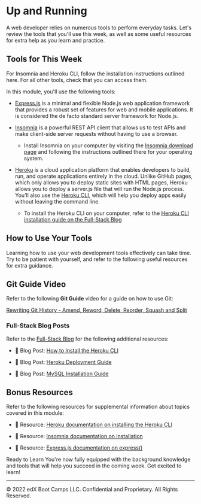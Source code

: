 # Up and Running
A web developer relies on numerous tools to perform everyday tasks. Let's review the tools that you'll use this week, as well as some useful resources for extra help as you learn and practice.

## Tools for This Week
For Insomnia and Heroku CLI, follow the installation instructions outlined here. For all other tools, check that you can access them.

In this module, you'll use the following tools:

* [Express.js](https://www.npmjs.com/package/express) is a minimal and flexible Node.js web application framework that provides a robust set of features for web and mobile applications. It is considered the de facto standard server framework for Node.js.

* [Insomnia](https://insomnia.rest/) is a powerful REST API client that allows us to test APIs and make client-side server requests without having to use a browser.
  * Install Insomnia on your computer by visiting the [Insomnia download page](https://insomnia.rest/download) and following the instructions outlined there for your operating system.
* [Heroku](https://www.heroku.com/) is a cloud application platform that enables developers to build, run, and operate applications entirely in the cloud. Unlike GitHub pages, which only allows you to deploy static sites with HTML pages, Heroku allows you to deploy a server.js file that will run the Node.js process. You’ll also use the [Heroku CLI](https://devcenter.heroku.com/articles/heroku-cli), which will help you deploy apps easily without leaving the command line.
  * To install the Heroku CLI on your computer, refer to the [Heroku CLI installation guide on the Full-Stack Blog](https://coding-boot-camp.github.io/full-stack/heroku/how-to-install-the-heroku-cli)

## How to Use Your Tools
Learning how to use your web development tools effectively can take time. Try to be patient with yourself, and refer to the following useful resources for extra guidance.

## Git Guide Video
Refer to the following **Git Guide** video for a guide on how to use Git:

[Rewriting Git History - Amend, Reword, Delete, Reorder, Squash and Split](https://www.youtube.com/watch?v=ElRzTuYln0M)

### Full-Stack Blog Posts
Refer to the [Full-Stack Blog](https://coding-boot-camp.github.io/full-stack/) for the following additional resources:

* 📖 Blog Post: [How to Install the Heroku CLI](https://coding-boot-camp.github.io/full-stack/heroku/how-to-install-the-heroku-cli)

* 📖 Blog Post: [Heroku Deployment Guide](https://coding-boot-camp.github.io/full-stack/heroku/heroku-deployment-guide)

* 📖 Blog Post: [MySQL Installation Guide](https://coding-boot-camp.github.io/full-stack/mysql/mysql-installation-guide)

## Bonus Resources
Refer to the following resources for supplemental information about topics covered in this module:

* 📖 Resource: [Heroku documentation on installing the Heroku CLI](https://devcenter.heroku.com/articles/heroku-cli)

* 📖 Resource: [Insomnia documentation on installation](https://support.insomnia.rest/article/156-installation)

* 📖 Resource: [Express.js documentation on express()](https://expressjs.com/en/4x/api.html)

Ready to Learn
You're now fully equipped with the background knowledge and tools that will help you succeed in the coming week. Get excited to learn!

---
© 2022 edX Boot Camps LLC. Confidential and Proprietary. All Rights Reserved.